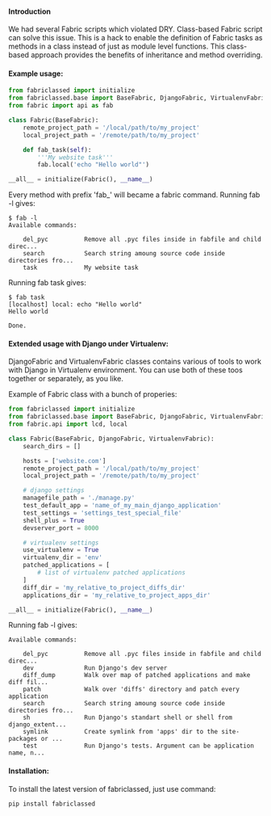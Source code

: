 #### Introduction

We had several Fabric scripts which violated DRY. Class-based Fabric script can solve this issue.
This is a hack to enable the definition of Fabric tasks as methods in a class instead of just as module level functions.
This class-based approach provides the benefits of inheritance and method overriding.

#### Example usage:

```python
from fabriclassed import initialize
from fabriclassed.base import BaseFabric, DjangoFabric, VirtualenvFabric
from fabric import api as fab

class Fabric(BaseFabric):
    remote_project_path = '/local/path/to/my_project'
    local_project_path = '/remote/path/to/my_project'

    def fab_task(self):
        '''My website task'''
        fab.local('echo "Hello world"')

__all__ = initialize(Fabric(), __name__)
```

Every method with prefix 'fab_' will became a fabric command. Running fab -l gives:

```
$ fab -l
Available commands:

    del_pyc          Remove all .pyc files inside in fabfile and child direc...
    search           Search string amoung source code inside directories fro...
    task             My website task
```

Running fab task gives:

```
$ fab task
[localhost] local: echo "Hello world"
Hello world

Done.
```

#### Extended usage with Django under Virtualenv:

DjangoFabric and VirtualenvFabric classes contains various of tools to work with Django in Virtualenv environment. You can use both of these toos together or separately, as you like.

Example of Fabric class with a bunch of properies:

```python
from fabriclassed import initialize
from fabriclassed.base import BaseFabric, DjangoFabric, VirtualenvFabric
from fabric.api import lcd, local

class Fabric(BaseFabric, DjangoFabric, VirtualenvFabric):
    search_dirs = []

    hosts = ['website.com']
    remote_project_path = '/local/path/to/my_project'
    local_project_path = '/remote/path/to/my_project'

    # django settings
    managefile_path = './manage.py'
    test_default_app = 'name_of_my_main_django_application'
    test_settings = 'settings_test_special_file'
    shell_plus = True
    devserver_port = 8000

    # virtualenv settings
    use_virtualenv = True
    virtualenv_dir = 'env'
    patched_applications = [
        # list of virtualenv patched applications
    ]
    diff_dir = 'my_relative_to_project_diffs_dir'
    applications_dir = 'my_relative_to_project_apps_dir'

__all__ = initialize(Fabric(), __name__)
```

Running fab -l gives:

```
Available commands:

    del_pyc          Remove all .pyc files inside in fabfile and child direc...
    dev              Run Django's dev server
    diff_dump        Walk over map of patched applications and make diff fil...
    patch            Walk over 'diffs' directory and patch every application
    search           Search string amoung source code inside directories fro...
    sh               Run Django's standart shell or shell from django_extent...
    symlink          Create symlink from 'apps' dir to the site-packages or ...
    test             Run Django's tests. Argument can be application name, n...
```

#### Installation:

To install the latest version of fabriclassed, just use command:

```
pip install fabriclassed
```